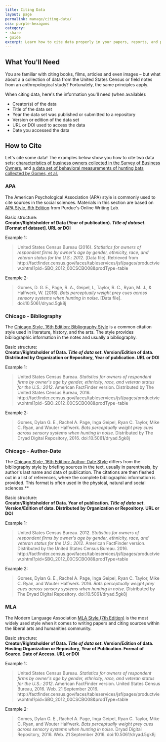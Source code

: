 ```yaml
---
title: Citing Data 
layout: page
permalink: manage/citing-data/
css: purple-hexagons
category: 
- share
- guide
excerpt: Learn how to cite data properly in your papers, reports, and presentations. 
---
```


## What You'll Need 

You are familiar with citing books, films, articles and even images – but what about a a collection of data from the United States Census or field notes from an anthropological study? Fortunately, the same principles apply.

When citing data, here's the information you'll need (when available):

* Creator(s) of the data
* Title of the data set
* Year the data set was published or submitted to a repository
* Version or edition of the data set
* URL or DOI used to access the data
* Date you accessed the data
 
## How to Cite 

Let's cite some data! The examples below show you how to cite two data sets: [characteristics of business owners collected in the Survey of Business Owners](https://factfinder.census.gov/faces/tableservices/jsf/pages/productview.xhtml?pid=SBO_2012_00CSCBO08&prodType=table), and [a data set of behavioral measurements of hunting bats collected by Gomes, et al.](http://datadryad.org/resource/doi:10.5061/dryad.5gk8j)
### APA 

The American Psychological Association (APA) style is commonly used to cite sources in the social sciences. Materials in this section are based on [APA Style, 6th Edition](https://owl.english.purdue.edu/owl/resource/560/01/) from Purdue's Online Writing Lab.


Basic structure: <br>
**Creator/Rightsholder of Data (Year of publication). <i>Title of dataset</i>. [Format of dataset]. URL or DOI**

Example 1:

> United States Census Bureau (2016). <i>Statistics for owners of respondent firms by owner's age by gender, ethnicity, race, and veteran status for the U.S.: 2012</i>. [Data file]. Retrieved from ht<i></i>tp://factfinder.census.gov/faces/tableservices/jsf/pages/productview.xhtml?pid=SBO_2012_00CSCBO08&prodType=table

Example 2:

> Gomes, D. G. E., Page, R. A., Geipel, I., Taylor, R. C., Ryan, M. J., & Halfwerk, W. (2016). <i>Bats perceptually weight prey cues across sensory systems when hunting in noise</i>. [Data file].	doi:10.5061/dryad.5gk8j


### Chicago - Bibliography 

The [Chicago Style, 16th Edition: Bibliography Style](http://www.chicagomanualofstyle.org/tools_citationguide.html) is a common citation style used in literature, history, and the arts. The style provides bibliographic information in the notes and usually a bibliography.

Basic structure:<br>
**Creator/Rightsholder of Data. <i>Title of data set</i>. Version/Edition of data. Distributed by Organization or Repository, Year of publication. URL or DOI**

Example 1:

> United States Census Bureau. <i>Statistics for owners of respondent firms by owner's age by gender, ethnicity, race, and veteran status for the U.S.: 2012</i>. American FactFinder version. Distributed by The United States Census Bureau, 2016. ht<i></i>tp://factfinder.census.gov/faces/tableservices/jsf/pages/productview.xhtml?pid=SBO_2012_00CSCBO08&prodType=table

Example 2:

> Gomes, Dylan G. E., Rachel A. Page, Inga Geipel, Ryan C. Taylor, Mike C. Ryan, and Wouter Halfwerk. <i>Bats perceptually weight prey cues across sensory systems when hunting in noise</i>. Distributed by The Dryad Digital Repository, 2016. doi:10.5061/dryad.5gk8j

### Chicago - Author-Date

The [Chicago Style, 16th Edition: Author-Date Style](http://www.chicagomanualofstyle.org/tools_citationguide.html) differs from the bibliography style by briefing sources in the text, usually in parenthesis, by author's last name and data of publication. The citations are then fleshed out in a list of references, where the complete bibliographic information is provided. This format is often used in the physical, natural and social sciences.**

Basic structure:<br>
**Creator/Rightsholder of Data. Year of publication. <i>Title of data set</i>. Version/Edition of data. Distributed by Organization or Repository. URL or DOI**

Example 1:

> United States Census Bureau. 2012. <i>Statistics for owners of respondent firms by owner's age by gender, ethnicity, race, and veteran status for the U.S.: 2012</i>. American FactFinder version. Distributed by the United States Census Bureau. 2016. ht<i></i>tp://factfinder.census.gov/faces/tableservices/jsf/pages/productview.xhtml?pid=SBO_2012_00CSCBO08&prodType=table

Example 2:

> Gomes, Dylan G. E., Rachel A. Page, Inga Geipel, Ryan C. Taylor, Mike C. Ryan, and Wouter Halfwerk. 2016. <i>Bats perceptually weight prey cues across sensory systems when hunting in noise</i>. Distributed by The Dryad Digital Repository. doi:10.5061/dryad.5gk8j

### MLA 

The Modern Language Association [MLA Style (7th Edition)](https://owl.english.purdue.edu/owl/resource/747/01/) is the most widely used style when it comes to writing papers and citing sources within the liberal arts and humanities community.


Basic structure:<br>
**Creator/Rightsholder of Data. <i>Title of data set</i>. Version/Edition of data. Hosting Organization or Repository, Year of Publication. Format of Source. Date of Access. URL or DOI**

Example 1:

> United States Census Bureau. <i>Statistics for owners of respondent firms by owner's age by gender, ethnicity, race, and veteran status for the U.S.: 2012</i>. American FactFinder version. United States Census Bureau, 2016. Web. 21 September 2016. ht<i></i>tp://factfinder.census.gov/faces/tableservices/jsf/pages/productview.xhtml?pid=SBO_2012_00CSCBO08&prodType=table

Example 2:

> Gomes, Dylan G. E., Rachel A. Page, Inga Geipel, Ryan C. Taylor, Mike C. Ryan, and Wouter Halfwerk. <i>Bats perceptually weight prey cues across sensory systems when hunting in noise</i>. Dryad Digital Repository, 2016. Web. 21 September 2016. doi:10.5061/dryad.5gk8j
